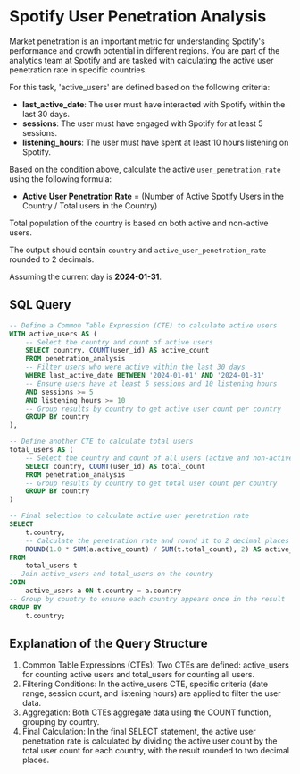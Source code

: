 # Spotify User Penetration Analysis

Market penetration is an important metric for understanding Spotify's performance and growth potential in different regions. You are part of the analytics team at Spotify and are tasked with calculating the active user penetration rate in specific countries.

For this task, 'active_users' are defined based on the following criteria:

- **last_active_date**: The user must have interacted with Spotify within the last 30 days.
- **sessions**: The user must have engaged with Spotify for at least 5 sessions.
- **listening_hours**: The user must have spent at least 10 hours listening on Spotify.

Based on the condition above, calculate the active `user_penetration_rate` using the following formula:

- **Active User Penetration Rate** = (Number of Active Spotify Users in the Country / Total users in the Country)

Total population of the country is based on both active and non-active users.

The output should contain `country` and `active_user_penetration_rate` rounded to 2 decimals.

Assuming the current day is **2024-01-31**.

## SQL Query

```sql
-- Define a Common Table Expression (CTE) to calculate active users
WITH active_users AS (
    -- Select the country and count of active users
    SELECT country, COUNT(user_id) AS active_count
    FROM penetration_analysis
    -- Filter users who were active within the last 30 days
    WHERE last_active_date BETWEEN '2024-01-01' AND '2024-01-31'
    -- Ensure users have at least 5 sessions and 10 listening hours
    AND sessions >= 5
    AND listening_hours >= 10
    -- Group results by country to get active user count per country
    GROUP BY country
),

-- Define another CTE to calculate total users
total_users AS (
    -- Select the country and count of all users (active and non-active)
    SELECT country, COUNT(user_id) AS total_count
    FROM penetration_analysis
    -- Group results by country to get total user count per country
    GROUP BY country
)

-- Final selection to calculate active user penetration rate
SELECT 
    t.country, 
    -- Calculate the penetration rate and round it to 2 decimal places
    ROUND(1.0 * SUM(a.active_count) / SUM(t.total_count), 2) AS active_user_penetration_rate
FROM 
    total_users t
-- Join active_users and total_users on the country
JOIN 
    active_users a ON t.country = a.country
-- Group by country to ensure each country appears once in the result
GROUP BY 
    t.country;
```
## Explanation of the Query Structure  

1. Common Table Expressions (CTEs): Two CTEs are defined: active_users for counting active users and total_users for counting all users.
2. Filtering Conditions: In the active_users CTE, specific criteria (date range, session count, and listening hours) are applied to filter the user data.
3. Aggregation: Both CTEs aggregate data using the COUNT function, grouping by country.
4. Final Calculation: In the final SELECT statement, the active user penetration rate is calculated by dividing the active user count by the total user count for each country, with the result rounded to two decimal places.
